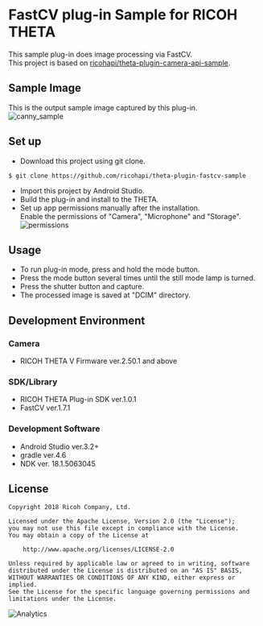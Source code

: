 # FastCV plug-in Sample for RICOH THETA
This sample plug-in does image processing via FastCV.<br>
This project is based on [ricohapi/theta-plugin-camera-api-sample](https://github.com/ricohapi/theta-plugin-camera-api-sample).


## Sample Image
This is the output sample image captured by this plug-in.<br>
![canny_sample](./images/canny_sample.JPG)


## Set up
* Download this project using git clone.

```
$ git clone https://github.com/ricohapi/theta-plugin-fastcv-sample
```

* Import this project by Android Studio.
* Build the plug-in and install to the THETA.
* Set up app permissions manually after the installation.<br>
Enable the permissions of "Camera", "Microphone" and "Storage".<br>
![permissions](./images/permissions.png)

## Usage
* To run plug-in mode, press and hold the mode button.
* Press the mode button several times until the still mode lamp is turned.
* Press the shutter button and capture.
* The processed image is saved at "DCIM" directory.


## Development Environment
### Camera
* RICOH THETA V Firmware ver.2.50.1 and above

### SDK/Library
* RICOH THETA Plug-in SDK ver.1.0.1
* FastCV ver.1.7.1

### Development Software
* Android Studio ver.3.2+
* gradle ver.4.6
* NDK ver. 18.1.5063045


## License

```
Copyright 2018 Ricoh Company, Ltd.

Licensed under the Apache License, Version 2.0 (the "License");
you may not use this file except in compliance with the License.
You may obtain a copy of the License at

    http://www.apache.org/licenses/LICENSE-2.0

Unless required by applicable law or agreed to in writing, software
distributed under the License is distributed on an "AS IS" BASIS,
WITHOUT WARRANTIES OR CONDITIONS OF ANY KIND, either express or implied.
See the License for the specific language governing permissions and
limitations under the License.
```

![Analytics](https://ga-beacon.appspot.com/UA-73311422-5/fastcv)

